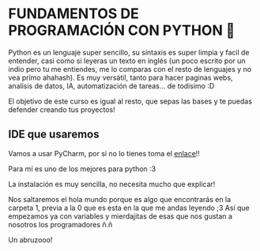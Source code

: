 # FUNDAMENTOS DE PROGRAMACIÓN CON PYTHON 🐍

Python es un lenguaje super sencillo, su sintaxis es super limpia y facil de entender, casi como si leyeras un texto en inglés (un poco escrito por un indio pero tu me entiendes, me lo comparas con el resto de lenguajes y no vea primo ahahash). Es muy versátil, tanto para hacer paginas webs, analisis de datos, IA, automatización de tareas... de todisimo :D

El objetivo de este curso es igual al resto, que sepas las bases y te puedas defender creando tus proyectos!

## IDE que usaremos

Vamos a usar PyCharm, por si no lo tienes toma el [enlace](https://www.jetbrains.com/es-es/pycharm/download/?section=windows)!!

Para mí es uno de los mejores para python :3

La instalación es muy sencilla, no necesita mucho que explicar!

Nos saltaremos el hola mundo porque es algo que encontrarás en la carpeta 1, previa a la 0 que es esta en la que me andas leyendo ;3 Así que empezamos ya con variables y mierdajitas de esas que nos gustan a nosotros los programadores ñ.ñ

Un abruzooo!